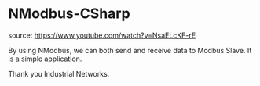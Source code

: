 # NModbus-CSharp
source: https://www.youtube.com/watch?v=NsaELcKF-rE

By using NModbus, we can both send and receive data to Modbus Slave. It is a simple application.

Thank you Industrial Networks.
